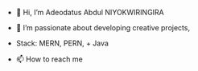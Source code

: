 - 👋 Hi, I’m Adeodatus Abdul NIYOKWIRINGIRA

- 👀 I’m passionate about developing creative projects,

- Stack: MERN, PERN, + Java
- 📫 How to reach me
   



<!---
Abdulkeza/Abdulkeza is a ✨ special ✨ repository because its `README.md` (this file) appears on your GitHub profile.
You can click the Preview link to take a look at your changes.
--->
